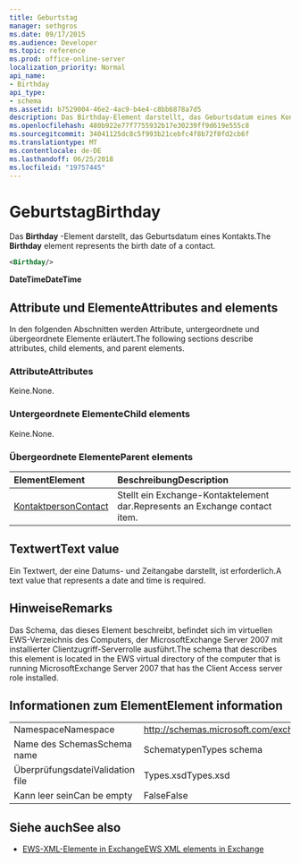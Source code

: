 ```yaml
---
title: Geburtstag
manager: sethgros
ms.date: 09/17/2015
ms.audience: Developer
ms.topic: reference
ms.prod: office-online-server
localization_priority: Normal
api_name:
- Birthday
api_type:
- schema
ms.assetid: b7529004-46e2-4ac9-b4e4-c8bb6878a7d5
description: Das Birthday-Element darstellt, das Geburtsdatum eines Kontakts.
ms.openlocfilehash: 480b922e77f7755932b17e30239ff9d619e555c8
ms.sourcegitcommit: 34041125dc8c5f993b21cebfc4f8b72f0fd2cb6f
ms.translationtype: MT
ms.contentlocale: de-DE
ms.lasthandoff: 06/25/2018
ms.locfileid: "19757445"
---
```

# <a name="birthday"></a><span data-ttu-id="03a2c-103">Geburtstag</span><span class="sxs-lookup"><span data-stu-id="03a2c-103">Birthday</span></span>

<span data-ttu-id="03a2c-104">Das **Birthday** -Element darstellt, das Geburtsdatum eines Kontakts.</span><span class="sxs-lookup"><span data-stu-id="03a2c-104">The **Birthday** element represents the birth date of a contact.</span></span> 
  
```xml
<Birthday/>
```

 <span data-ttu-id="03a2c-105">**DateTime**</span><span class="sxs-lookup"><span data-stu-id="03a2c-105">**DateTime**</span></span>
## <a name="attributes-and-elements"></a><span data-ttu-id="03a2c-106">Attribute und Elemente</span><span class="sxs-lookup"><span data-stu-id="03a2c-106">Attributes and elements</span></span>

<span data-ttu-id="03a2c-107">In den folgenden Abschnitten werden Attribute, untergeordnete und übergeordnete Elemente erläutert.</span><span class="sxs-lookup"><span data-stu-id="03a2c-107">The following sections describe attributes, child elements, and parent elements.</span></span>
  
### <a name="attributes"></a><span data-ttu-id="03a2c-108">Attribute</span><span class="sxs-lookup"><span data-stu-id="03a2c-108">Attributes</span></span>

<span data-ttu-id="03a2c-109">Keine.</span><span class="sxs-lookup"><span data-stu-id="03a2c-109">None.</span></span>
  
### <a name="child-elements"></a><span data-ttu-id="03a2c-110">Untergeordnete Elemente</span><span class="sxs-lookup"><span data-stu-id="03a2c-110">Child elements</span></span>

<span data-ttu-id="03a2c-111">Keine.</span><span class="sxs-lookup"><span data-stu-id="03a2c-111">None.</span></span>
  
### <a name="parent-elements"></a><span data-ttu-id="03a2c-112">Übergeordnete Elemente</span><span class="sxs-lookup"><span data-stu-id="03a2c-112">Parent elements</span></span>

|<span data-ttu-id="03a2c-113">**Element**</span><span class="sxs-lookup"><span data-stu-id="03a2c-113">**Element**</span></span>|<span data-ttu-id="03a2c-114">**Beschreibung**</span><span class="sxs-lookup"><span data-stu-id="03a2c-114">**Description**</span></span>|
|:-----|:-----|
|[<span data-ttu-id="03a2c-115">Kontaktperson</span><span class="sxs-lookup"><span data-stu-id="03a2c-115">Contact</span></span>](contact.md) <br/> |<span data-ttu-id="03a2c-116">Stellt ein Exchange-Kontaktelement dar.</span><span class="sxs-lookup"><span data-stu-id="03a2c-116">Represents an Exchange contact item.</span></span>  <br/> |
   
## <a name="text-value"></a><span data-ttu-id="03a2c-117">Textwert</span><span class="sxs-lookup"><span data-stu-id="03a2c-117">Text value</span></span>

<span data-ttu-id="03a2c-118">Ein Textwert, der eine Datums- und Zeitangabe darstellt, ist erforderlich.</span><span class="sxs-lookup"><span data-stu-id="03a2c-118">A text value that represents a date and time is required.</span></span>
  
## <a name="remarks"></a><span data-ttu-id="03a2c-119">Hinweise</span><span class="sxs-lookup"><span data-stu-id="03a2c-119">Remarks</span></span>

<span data-ttu-id="03a2c-120">Das Schema, das dieses Element beschreibt, befindet sich im virtuellen EWS-Verzeichnis des Computers, der MicrosoftExchange Server 2007 mit installierter Clientzugriff-Serverrolle ausführt.</span><span class="sxs-lookup"><span data-stu-id="03a2c-120">The schema that describes this element is located in the EWS virtual directory of the computer that is running MicrosoftExchange Server 2007 that has the Client Access server role installed.</span></span>
  
## <a name="element-information"></a><span data-ttu-id="03a2c-121">Informationen zum Element</span><span class="sxs-lookup"><span data-stu-id="03a2c-121">Element information</span></span>

|||
|:-----|:-----|
|<span data-ttu-id="03a2c-122">Namespace</span><span class="sxs-lookup"><span data-stu-id="03a2c-122">Namespace</span></span>  <br/> |http://schemas.microsoft.com/exchange/services/2006/types  <br/> |
|<span data-ttu-id="03a2c-123">Name des Schemas</span><span class="sxs-lookup"><span data-stu-id="03a2c-123">Schema name</span></span>  <br/> |<span data-ttu-id="03a2c-124">Schematypen</span><span class="sxs-lookup"><span data-stu-id="03a2c-124">Types schema</span></span>  <br/> |
|<span data-ttu-id="03a2c-125">Überprüfungsdatei</span><span class="sxs-lookup"><span data-stu-id="03a2c-125">Validation file</span></span>  <br/> |<span data-ttu-id="03a2c-126">Types.xsd</span><span class="sxs-lookup"><span data-stu-id="03a2c-126">Types.xsd</span></span>  <br/> |
|<span data-ttu-id="03a2c-127">Kann leer sein</span><span class="sxs-lookup"><span data-stu-id="03a2c-127">Can be empty</span></span>  <br/> |<span data-ttu-id="03a2c-128">False</span><span class="sxs-lookup"><span data-stu-id="03a2c-128">False</span></span>  <br/> |
   
## <a name="see-also"></a><span data-ttu-id="03a2c-129">Siehe auch</span><span class="sxs-lookup"><span data-stu-id="03a2c-129">See also</span></span>



- [<span data-ttu-id="03a2c-130">EWS-XML-Elemente in Exchange</span><span class="sxs-lookup"><span data-stu-id="03a2c-130">EWS XML elements in Exchange</span></span>](ews-xml-elements-in-exchange.md)

